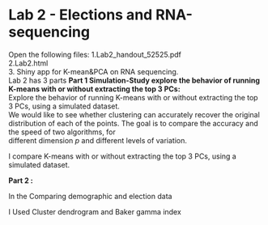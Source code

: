 # Lab 2 - Elections and RNA-sequencing
Open the following files:
1.Lab2_handout_52525.pdf<br />
2.Lab2.html <br />
3. Shiny app for K-mean&PCA on RNA sequencing.<br />
Lab 2 has 3 parts 
**Part 1 Simulation-Study explore the behavior of running K-means with or without extracting the top 3 PCs:** <br />
Explore the behavior of running K-means with or without extracting the top 3 PCs, using a simulated dataset.<br /> 
We would like to see whether clustering can accurately recover the original<br />
distribution of each of the points.
The goal is to compare the accuracy and the speed of two algorithms, for<br />
different dimension $p$ and different levels of variation.<br />


I compare K-means with or without extracting the top 3 PCs, using a simulated dataset.<br />

**Part 2 :** <br />

In the Comparing demographic and election data<br />

I Used Cluster dendrogram and Baker gamma index 
